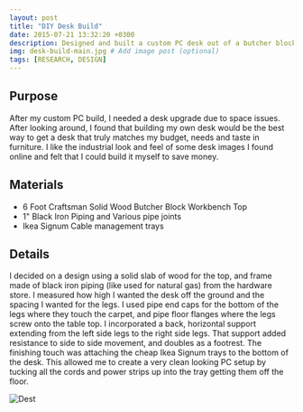 ```yaml
---
layout: post
title: "DIY Desk Build"
date: 2015-07-21 13:32:20 +0300
description: Designed and built a custom PC desk out of a butcher block top and black iron pipe. # Add post description (optional)
img: desk-build-main.jpg # Add image post (optional)
tags: [RESEARCH, DESIGN]
---
```


## Purpose
After my custom PC build, I needed a desk upgrade due to space issues. After looking around, I found that building my own desk would be the best way to get a desk that truly matches my budget, needs and taste in furniture.  I like the industrial look and feel of some desk images I found online and felt that I could build it myself to save money.

## Materials
* 6 Foot Craftsman Solid Wood Butcher Block Workbench Top
* 1" Black Iron Piping and Various pipe joints
* Ikea Signum Cable management trays

## Details
I decided on a design using a solid slab of wood for the top, and frame made of black iron piping (like used for natural gas) from the hardware store. I measured how high I wanted the desk off the ground and the spacing I wanted for the legs. I used pipe end caps for the bottom of the legs where they touch the carpet, and pipe floor flanges where the legs screw onto the table top. I incorporated a back, horizontal support extending from the left side legs to the right side legs. That support added resistance to side to side movement, and doubles as a footrest. The finishing touch was attaching the cheap Ikea Signum trays to the bottom of the desk. This allowed me to create a very clean looking PC setup by tucking all the cords and power strips up into the tray getting them off the floor.

![Dest](http://wbenb.github.io/assets/img/desk.jpg)

